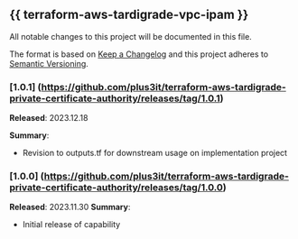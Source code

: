 ## {{ terraform-aws-tardigrade-vpc-ipam }}

All notable changes to this project will be documented in this file.

The format is based on [Keep a Changelog](http://keepachangelog.com/) and this project adheres to [Semantic Versioning](http://semver.org/).

### [1.0.1] (https://github.com/plus3it/terraform-aws-tardigrade-private-certificate-authority/releases/tag/1.0.1)

**Released**: 2023.12.18

**Summary**:

*   Revision to outputs.tf for downstream usage on implementation project


### [1.0.0] (https://github.com/plus3it/terraform-aws-tardigrade-private-certificate-authority/releases/tag/1.0.0)

**Released**: 2023.11.30
**Summary**:

*   Initial release of capability
